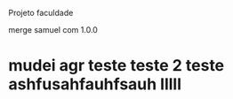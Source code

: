 Projeto faculdade


merge samuel com 1.0.0

mudei agr
teste teste 2
teste  ashfusahfauhfsauh
lllll
=======

